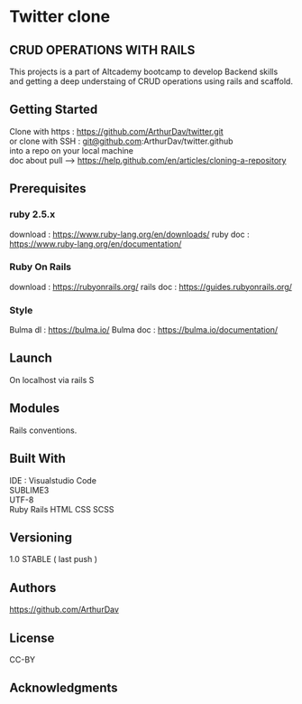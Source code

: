 # Twitter clone

## CRUD OPERATIONS WITH RAILS

This projects is a part of Altcademy bootcamp to develop Backend skills and getting a deep understaing of CRUD operations using rails and scaffold. 


## Getting Started

Clone with https : https://github.com/ArthurDav/twitter.git   
or clone with SSH : git@github.com:ArthurDav/twitter.github  
into a repo on your local machine  
doc about pull --> https://help.github.com/en/articles/cloning-a-repository

## Prerequisites

### ruby 2.5.x    
download : https://www.ruby-lang.org/en/downloads/
ruby doc : https://www.ruby-lang.org/en/documentation/ 

### Ruby On Rails   
download : https://rubyonrails.org/
rails doc : https://guides.rubyonrails.org/

### Style 
Bulma dl : https://bulma.io/
Bulma doc : https://bulma.io/documentation/

## Launch 

On localhost via rails S 

## Modules

Rails conventions.

## Built With

IDE : Visualstudio Code  
SUBLIME3   
UTF-8  
Ruby
Rails
HTML
CSS
SCSS
 

## Versioning

 
1.0 STABLE ( last push )

## Authors

https://github.com/ArthurDav

## License

CC-BY

## Acknowledgments

